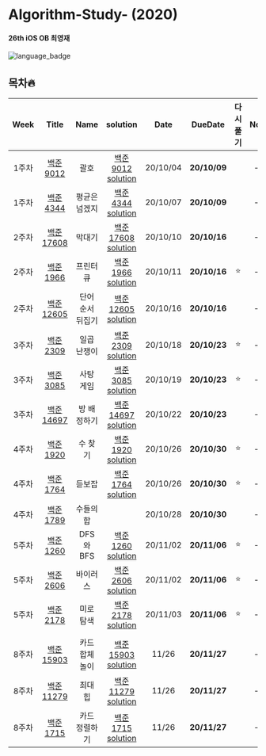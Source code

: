 # Algorithm-Study- (2020)

#### 26th iOS OB 최영재

![language_badge](https://img.shields.io/badge/Language-C%2B%2B-blue)

## 목차🔥

| Week  | Title | Name | solution | Date | DueDate | 다시풀기 | Note |
| :--: | :---: | :------: | :--: | :-----: | :--: | :--: | :--: |
| 1주차 | [백준 9012](https://www.acmicpc.net/problem/9012) | 괄호 | [백준 9012 solution](https://github.com/realwhyjay/Algorithm-Study-2020/blob/main/Baekjoon%209012/9012.md) | 20/10/04 | **20/10/09** |  | -- |
| 1주차 | [백준 4344](https://www.acmicpc.net/problem/4344) | 평균은 넘겠지 | [백준 4344 solution](https://github.com/realwhyjay/Algorithm-Study-2020/blob/main/Baekjoon%204344/4344.md) | 20/10/07 | **20/10/09** |  | -- |
| 2주차 | [백준 17608](https://www.acmicpc.net/problem/17608) | 막대기 | [백준 17608 solution](https://github.com/realwhyjay/Algorithm-Study-2020/blob/main/2Week%20-%20Baekjoon%2017608/17608.md) | 20/10/10 | **20/10/16** |  | -- |
| 2주차 | [백준 1966](https://www.acmicpc.net/problem/1966) | 프린터 큐 | [백준 1966 solution](https://github.com/realwhyjay/Algorithm-Study-2020/blob/main/2Week%20-%20Baekjoon%201966/1966.md) | 20/10/11 | **20/10/16** | :star: | -- |
| 2주차 | [백준 12605](https://www.acmicpc.net/problem/1966) | 단어 순서 뒤집기 | [백준 12605 solution](https://github.com/realwhyjay/Algorithm-Study-2020/blob/main/2Week%20-%20Baekjoon%201966/1966.md) | 20/10/16 | **20/10/16** |  | -- |
| 3주차 | [백준 2309](https://www.acmicpc.net/problem/2309) | 일곱 난쟁이 | [백준 2309 solution](https://github.com/realwhyjay/Algorithm-Study-2020/blob/main/3Week%20-%20Baekjoon%202309/2039.md) | 20/10/18 | **20/10/23** | :star: | -- |
| 3주차 | [백준 3085](https://www.acmicpc.net/problem/3085) | 사탕 게임 | [백준 3085 solution](https://github.com/realwhyjay/Algorithm-Study-2020/blob/main/3Week%20-%20Baekjoon%203085/3085.md) | 20/10/19 | **20/10/23** | :star: | -- |
| 3주차 | [백준 14697](https://www.acmicpc.net/problem/14697) | 방 배정하기 | [백준 14697 solution](https://github.com/realwhyjay/Algorithm-Study-2020/blob/main/3Week%20-%20Baekjoon%2014697/14697.md) | 20/10/22 | **20/10/23** | | -- |
| 4주차 | [백준 1920](https://www.acmicpc.net/problem/1920) | 수 찾기 | [백준 1920 solution](https://github.com/realwhyjay/Algorithm-Study-2020/blob/main/4Week%20-%20Baekjoon%201920/1920.md) | 20/10/26 | **20/10/30** | :star: | -- |
| 4주차 | [백준 1764](https://www.acmicpc.net/problem/1764) | 듣보잡 | [백준 1764 solution](https://github.com/realwhyjay/Algorithm-Study-2020/blob/main/4Week%20-%20Baekjoon%201764/1764.md) | 20/10/26 | **20/10/30** | :star: | -- |
| 4주차 | [백준 1789](https://www.acmicpc.net/problem/1789) | 수들의 합 | | 20/10/28 | **20/10/30** | | -- |
| 5주차 | [백준 1260](https://www.acmicpc.net/problem/1260) | DFS와 BFS | [백준 1260 solution](https://github.com/realwhyjay/Algorithm-Study-2020/blob/main/5Week%20-%20Baekjoon%201260/1260.md) | 20/11/02 | **20/11/06** | :star: | -- |
| 5주차 | [백준 2606](https://www.acmicpc.net/problem/2606) | 바이러스 | [백준 2606 solution](https://github.com/realwhyjay/Algorithm-Study-2020/blob/main/5Week%20-%20Baekjoon%202606/2606.md) | 20/11/02 | **20/11/06** | :star: | -- |
| 5주차 | [백준 2178](https://www.acmicpc.net/problem/2178) | 미로 탐색 | [백준 2178 solution](https://github.com/realwhyjay/Algorithm-Study-2020/blob/main/5Week%20-%20Baekjoon%202178/2178.md) | 20/11/03 | **20/11/06** | :star: | -- |
|  |  |  |  |  |  |  |  |
| 8주차 | [백준 15903](https://www.acmicpc.net/problem/15903) | 카드 합체 놀이 | [백준 15903 solution](https://github.com/realwhyjay/Algorithm-Study-2020/blob/main/8Week-Baekjoon%2015903/15903.md) | 11/26 | **20/11/27** |  | -- |
| 8주차 | [백준 11279](https://www.acmicpc.net/problem/11279) | 최대 힙 | [백준 11279 solution](https://github.com/realwhyjay/Algorithm-Study-2020/blob/main/8Week%20-%20Baekjoon%2011279/11279.md) | 11/26 | **20/11/27** |  | -- |
| 8주차 | [백준 1715](https://www.acmicpc.net/problem/1715) | 카드 정렬하기 | [백준 1715 solution](https://github.com/realwhyjay/Algorithm-Study-2020/blob/main/8Week%20-%20Baekjoon%201715/1715.md) | 11/26 | **20/11/27** |  | -- |



